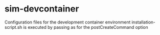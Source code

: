 # sim-devcontainer
Configuration files for the development container environment
installation-script.sh is executed by passing as for the postCreateCommand option